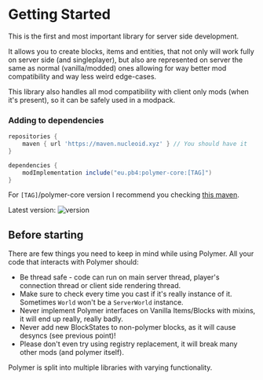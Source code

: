 # Getting Started

This is the first and most important library for server side development.

It allows you to create blocks, items and entities, that not only will work fully on server side (and singleplayer), but also
are represented on server the same as normal (vanilla/modded) ones allowing for way better mod compatibility and way less weird edge-cases.

This library also handles all mod compatibility with client only mods (when it's present), so it can be safely used in a modpack.

### Adding to dependencies
```groovy
repositories {
	maven { url 'https://maven.nucleoid.xyz' } // You should have it
}

dependencies {
	modImplementation include("eu.pb4:polymer-core:[TAG]")
}
```

For `[TAG]`/polymer-core version I recommend you checking [this maven](https://maven.nucleoid.xyz/eu/pb4/polymer-core/).

Latest version: ![version](https://img.shields.io/maven-metadata/v?color=%23579B67&label=&metadataUrl=https://maven.nucleoid.xyz/eu/pb4/polymer-core/maven-metadata.xml)

## Before starting
There are few things you need to keep in mind while using Polymer.
All your code that interacts with Polymer should:

* Be thread safe - code can run on main server thread, player's connection thread
  or client side rendering thread.
* Make sure to check every time you cast if it's really instance of it. Sometimes `World` won't be a `ServerWorld` instance.
* Never implement Polymer interfaces on Vanilla Items/Blocks with mixins, it will end up really, really badly.
* Never add new BlockStates to non-polymer blocks, as it will cause desyncs (see previous point)!
* Please don't even try using registry replacement, it will break many other mods (and polymer itself).

Polymer is split into multiple libraries with varying functionality.